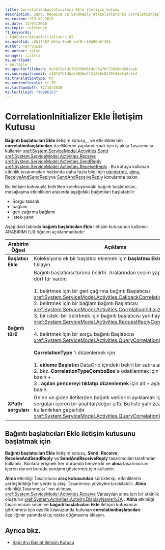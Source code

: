 ```yaml
---
title: Correlationbaşlatıcıları Ekle iletişim kutusu
description: Send, Receive ve SendReply etkinliklerinin Correlationbaşlatıcıları özelliklerini yapılandırmak için İş Akışı Tasarımcısı içindeki bağıntı başlatıcıları Ekle iletişim kutusunu nasıl kullanabileceğinizi öğrenin.
ms.custom: SEO-VS-2020
ms.date: 11/04/2016
ms.topic: reference
f1_keywords:
- AddCorrelationInitializers.UI
ms.assetid: c0517467-d54a-4ee6-aef0-c19b96b6f395
author: TerryGLee
ms.author: tglee
manager: jillfra
ms.workload:
- multiple
ms.openlocfilehash: 0e5822d1dc79835dd6fdcc3a70c3392dbd3d1aab
ms.sourcegitcommit: d10f37dfdba5d826e7451260c8370fd1efa2c4e4
ms.translationtype: MT
ms.contentlocale: tr-TR
ms.lasthandoff: 12/10/2020
ms.locfileid: "96996363"
---
```

# <a name="add-correlationinitializers-dialog-box"></a>CorrelationInitializer Ekle İletişim Kutusu

**Bağıntı başlatıcıları Ekle** iletişim kutusu,,, ve etkinliklerinin **correlationbaşlatıcıları** özelliklerini yapılandırmak için iş akışı Tasarımcısı kullanılır <xref:System.ServiceModel.Activities.Send> <xref:System.ServiceModel.Activities.Receive> <xref:System.ServiceModel.Activities.SendReply> <xref:System.ServiceModel.Activities.ReceiveReply> . Bu kutuyu kullanan etkinlik tasarımcıları hakkında daha fazla bilgi için [gönderme](../workflow-designer/send-activity-designer.md), [alma](../workflow-designer/receive-activity-designer.md), [ReceiveAndSendReply](../workflow-designer/receiveandsendreply-template-designer.md)ve [SendAndReceiveReply](../workflow-designer/sendandreceivereply-template-designer.md) konularına bakın.

Bu iletişim kutusuyla belirtilen koleksiyondaki bağıntı başlatıcıları, mesajlaşma etkinlikleri arasında aşağıdaki bağıntıları başlatabilir:

- Sorgu tabanlı
- bağlam
- geri çağırma bağlamı
- istek-yanıt

Aşağıdaki tabloda **bağıntı başlatıcıları Ekle** iletişim kutusunun kullanıcı ARABIRIMI (UI) öğeleri açıklanmaktadır:

|Arabirim Öğesi|Açıklama|
|-|-----------------|
|**Başlatıcı Ekle**|Koleksiyona ek bir başlatıcı eklemek için **başlatma Ekle** kutusuna tıklayın.|
|**Bağıntı türü**|Bağıntı başlatıcısı türünü belirtir. Aralarından seçim yapabileceğiniz dört tür vardır:<br /><br /> 1. belirtmek için bir geri çağırma bağıntı Başlatıcısı <xref:System.ServiceModel.Activities.CallbackCorrelationInitializer> .<br />2. belirtmek için bir bağlam bağıntı Başlatıcısı <xref:System.ServiceModel.Activities.CorrelationInitializer> .<br />3. bir istek-bir belirtmek için bağıntı başlatıcısı yanıtlayın <xref:System.ServiceModel.Activities.RequestReplyCorrelationInitializer> .<br />4. belirtmek için bir sorgu bağıntı Başlatıcısı <xref:System.ServiceModel.Activities.QueryCorrelationInitializer> .<br /><br /> **CorrelationType** 'ı düzenlemek için<br /><br /> 1. **ekleme Başlatıcı** DataGrid içindeki belirli bir satıra ait sekme.<br />2. bkz. **CorrelationTypeComboBox**'a odaklanmak için **CTRL** tuşuna basın + .<br />3 **. açılan pencereyi tıklatıp düzenlemek** için alt + aşağı tuşlarına basın.|
|**XPath sorguları**|Gelen ve giden iletilerden bağıntı verilerini ayıklamak için kullanılan sorguları içeren bir anahtar/değer çifti. Bu liste yalnızca türler kullanılırken geçerlidir <xref:System.ServiceModel.Activities.QueryCorrelationInitializer> .|

## <a name="to-launch-the-add-correlation-initializers-dialog-box"></a>Bağıntı başlatıcıları Ekle iletişim kutusunu başlatmak için

 **Bağıntı başlatıcıları Ekle** iletişim kutusu, **Send**, **Receive**, **ReceiveAndSendReply** ve **SendAndReceiveReply** tasarımcıları tarafından kullanılır. Bunlara erişmek her durumda benzerdir ve **alma** tasarımcısını içeren durum burada yordamı göstermek için kullanılır.

 **Alma** etkinliği Tasarımcısı **araç kutusundan** sürüklenip, etkinliklerin yerleştirildiği her yerde iş akışı Tasarımcısı yüzeyine bırakılabilir. **Alma** etkinliği Tasarımcısı ' nın atılması, <xref:System.ServiceModel.Activities.Receive> Varsayılan alma için bir etkinlik oluşturur <xref:System.Activities.Activity.DisplayName%2A> . **Alma** etkinliği tasarımcısını seçin ve **bağıntı başlatıcıları Ekle** iletişim kutusunun görünmesi Için özellik kılavuzunda bulunan **correlationbaşlatıcıları** özelliğinin yanındaki üç nokta düğmesine tıklayın.

## <a name="see-also"></a>Ayrıca bkz.

- [Bağıntıyı Başlat İletişim Kutusu](../workflow-designer/initialize-correlation-dialog-box.md)
